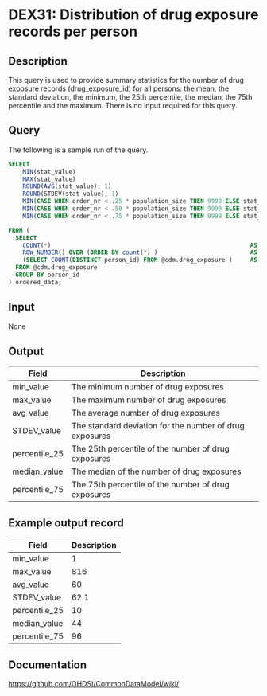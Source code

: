 <!---
Group:drug exposure
Name:DEX31 Distribution of drug exposure records per person
Author:Patrick Ryan
CDM Version: 5.3
-->

# DEX31: Distribution of drug exposure records per person

## Description
This query is used to provide summary statistics for the number of drug exposure records (drug_exposure_id) for all persons:
the mean, the standard deviation, the minimum, the 25th percentile, the median, the 75th percentile and the maximum.
There is no input required for this query.

## Query
The following is a sample run of the query.

```sql
SELECT
    MIN(stat_value)                                                                    AS min_value,
    MAX(stat_value)                                                                    AS max_value,
    ROUND(AVG(stat_value), 1)                                                          AS avg_value,
    ROUND(STDEV(stat_value), 1)                                                        AS STDEV_value,
    MIN(CASE WHEN order_nr < .25 * population_size THEN 9999 ELSE stat_value END)      AS percentile_25,
    MIN(CASE WHEN order_nr < .50 * population_size THEN 9999 ELSE stat_value END)      AS median_value,
    MIN(CASE WHEN order_nr < .75 * population_size THEN 9999 ELSE stat_value END)      AS percentile_75

FROM (
  SELECT
    COUNT(*)                                                        AS stat_value,
    ROW_NUMBER() OVER (ORDER BY count(*) )                          AS order_nr,
    (SELECT COUNT(DISTINCT person_id) FROM @cdm.drug_exposure )     AS population_size
  FROM @cdm.drug_exposure
  GROUP BY person_id
) ordered_data;
```

## Input

 None

## Output

|  Field |  Description |
| --- | --- |
| min_value | The minimum number of drug exposures |
| max_value | The maximum number of drug exposures |
| avg_value | The average number of drug exposures |
| STDEV_value | The standard deviation for the number of drug exposures |
| percentile_25 | The 25th percentile of the number of drug exposures |
| median_value | The median of the number of drug exposures |
| percentile_75 | The 75th percentile of the number of drug exposures |

## Example output record

|  Field |  Description |
| --- | --- |
| min_value | 1 |
| max_value | 816 |
| avg_value | 60 |
| STDEV_value | 62.1 |
| percentile_25 | 10 |
| median_value | 44 |
| percentile_75 | 96 |

## Documentation
https://github.com/OHDSI/CommonDataModel/wiki/
